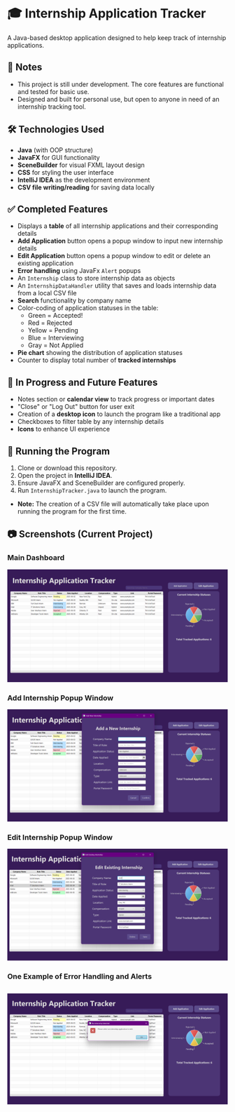 # 🎓 Internship Application Tracker

A Java-based desktop application designed to help keep track of internship applications.

## 📌 Notes

- This project is still under development. The core features are functional and tested for basic use.
- Designed and built for personal use, but open to anyone in need of an internship tracking tool.

## 🛠 Technologies Used

- **Java** (with OOP structure)
- **JavaFX** for GUI functionality
- **SceneBuilder** for visual FXML layout design
- **CSS** for styling the user interface
- **IntelliJ IDEA** as the development environment
- **CSV file writing/reading** for saving data locally 

## ✅ Completed Features

- Displays a **table** of all internship applications and their corresponding details
- **Add Application** button opens a popup window to input new internship details
- **Edit Application** button opens a popup window to edit or delete an existing application
- **Error handling** using JavaFx `Alert` popups
- An `Internship` class to store internship data as objects
- An `InternshipDataHandler` utility that saves and loads internship data from a local CSV file
- **Search** functionality by company name
- Color-coding of application statuses in the table:
  - Green = Accepted!  
  - Red = Rejected  
  - Yellow = Pending
  - Blue = Interviewing
  - Gray = Not Applied
- **Pie chart** showing the distribution of application statuses
- Counter to display total number of **tracked internships**

## 🚧 In Progress and Future Features

- Notes section or **calendar view** to track progress or important dates
- "Close" or "Log Out" button for user exit
- Creation of a **desktop icon** to launch the program like a traditional app
- Checkboxes to filter table by any internship details
- **Icons** to enhance UI experience 

## 📁 Running the Program

1. Clone or download this repository.
2. Open the project in **IntelliJ IDEA**.
3. Ensure JavaFX and SceneBuilder are configured properly.
4. Run `InternshipTracker.java` to launch the program.

- **Note:** The creation of a CSV file will automatically take place upon running the program for the first time. 

## 📷 Screenshots (Current Project)

### Main Dashboard
![Dashboard](Images/main_dashboard.png)

### Add Internship Popup Window
![Add Internship](Images/add_internship.png)

### Edit Internship Popup Window
![Edit Internship](Images/edit_internship.png)

### One Example of Error Handling and Alerts
![Error Handling](Images/error_handling.png)
---
